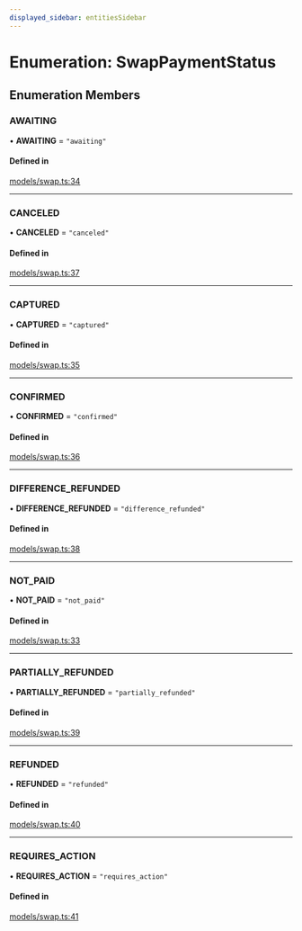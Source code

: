 ```yaml
---
displayed_sidebar: entitiesSidebar
---
```


# Enumeration: SwapPaymentStatus

## Enumeration Members

### AWAITING

• **AWAITING** = ``"awaiting"``

#### Defined in

[models/swap.ts:34](https://github.com/medusajs/medusa/blob/f7a63f178/packages/medusa/src/models/swap.ts#L34)

___

### CANCELED

• **CANCELED** = ``"canceled"``

#### Defined in

[models/swap.ts:37](https://github.com/medusajs/medusa/blob/f7a63f178/packages/medusa/src/models/swap.ts#L37)

___

### CAPTURED

• **CAPTURED** = ``"captured"``

#### Defined in

[models/swap.ts:35](https://github.com/medusajs/medusa/blob/f7a63f178/packages/medusa/src/models/swap.ts#L35)

___

### CONFIRMED

• **CONFIRMED** = ``"confirmed"``

#### Defined in

[models/swap.ts:36](https://github.com/medusajs/medusa/blob/f7a63f178/packages/medusa/src/models/swap.ts#L36)

___

### DIFFERENCE\_REFUNDED

• **DIFFERENCE\_REFUNDED** = ``"difference_refunded"``

#### Defined in

[models/swap.ts:38](https://github.com/medusajs/medusa/blob/f7a63f178/packages/medusa/src/models/swap.ts#L38)

___

### NOT\_PAID

• **NOT\_PAID** = ``"not_paid"``

#### Defined in

[models/swap.ts:33](https://github.com/medusajs/medusa/blob/f7a63f178/packages/medusa/src/models/swap.ts#L33)

___

### PARTIALLY\_REFUNDED

• **PARTIALLY\_REFUNDED** = ``"partially_refunded"``

#### Defined in

[models/swap.ts:39](https://github.com/medusajs/medusa/blob/f7a63f178/packages/medusa/src/models/swap.ts#L39)

___

### REFUNDED

• **REFUNDED** = ``"refunded"``

#### Defined in

[models/swap.ts:40](https://github.com/medusajs/medusa/blob/f7a63f178/packages/medusa/src/models/swap.ts#L40)

___

### REQUIRES\_ACTION

• **REQUIRES\_ACTION** = ``"requires_action"``

#### Defined in

[models/swap.ts:41](https://github.com/medusajs/medusa/blob/f7a63f178/packages/medusa/src/models/swap.ts#L41)
